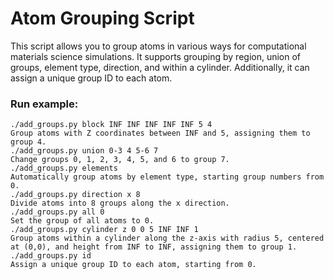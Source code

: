 # Atom Grouping Script
This script allows you to group atoms in various ways for computational materials science simulations. It supports grouping by region, union of groups, element type, direction, and within a cylinder. Additionally, it can assign a unique group ID to each atom.
### Run example:
    ./add_groups.py block INF INF INF INF INF 5 4
    Group atoms with Z coordinates between INF and 5, assigning them to group 4.
    ./add_groups.py union 0-3 4 5-6 7
    Change groups 0, 1, 2, 3, 4, 5, and 6 to group 7.
    ./add_groups.py elements
    Automatically group atoms by element type, starting group numbers from 0.
    ./add_groups.py direction x 8
    Divide atoms into 8 groups along the x direction.
    ./add_groups.py all 0
    Set the group of all atoms to 0.  
    ./add_groups.py cylinder z 0 0 5 INF INF 1
    Group atoms within a cylinder along the z-axis with radius 5, centered at (0,0), and height from INF to INF, assigning them to group 1.    
    ./add_groups.py id
    Assign a unique group ID to each atom, starting from 0.

